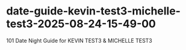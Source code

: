 # date-guide-kevin-test3-michelle-test3-2025-08-24-15-49-00
101 Date Night Guide for KEVIN TEST3 &amp; MICHELLE TEST3
